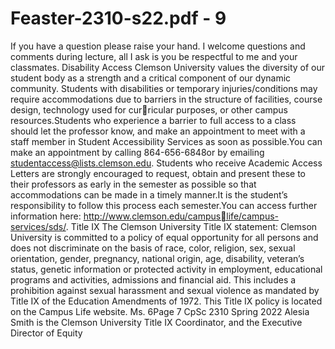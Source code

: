 # Feaster-2310-s22.pdf - 9

If you have a question please raise your hand. I welcome questions and comments during lecture, all I
ask is you be respectful to me and your classmates.
Disability Access
Clemson University values the diversity of our student body as a strength and a critical component
of our dynamic community. Students with disabilities or temporary injuries/conditions may require
accommodations due to barriers in the structure of facilities, course design, technology used for curricular purposes, or other campus resources.Students who experience a barrier to full access to a class
should let the professor know, and make an appointment to meet with a staff member in Student
Accessibility Services as soon as possible.You can make an appointment by calling 864-656-6848or by
emailing studentaccess@lists.clemson.edu. Students who receive Academic Access Letters are strongly
encouraged to request, obtain and present these to their professors as early in the semester as possible
so that accommodations can be made in a timely manner.It is the student’s responsibility to follow
this process each semester.You can access further information here: http://www.clemson.edu/campuslife/campus-services/sds/.
Title IX
The Clemson University Title IX statement: Clemson University is committed to a policy of equal
opportunity for all persons and does not discriminate on the basis of race, color, religion, sex, sexual
orientation, gender, pregnancy, national origin, age, disability, veteran’s status, genetic information or
protected activity in employment, educational programs and activities, admissions and financial aid.
This includes a prohibition against sexual harassment and sexual violence as mandated by Title IX of
the Education Amendments of 1972. This Title IX policy is located on the Campus Life website. Ms.
6Page 7
CpSc 2310 Spring 2022
Alesia Smith is the Clemson University Title IX Coordinator, and the Executive Director of Equity